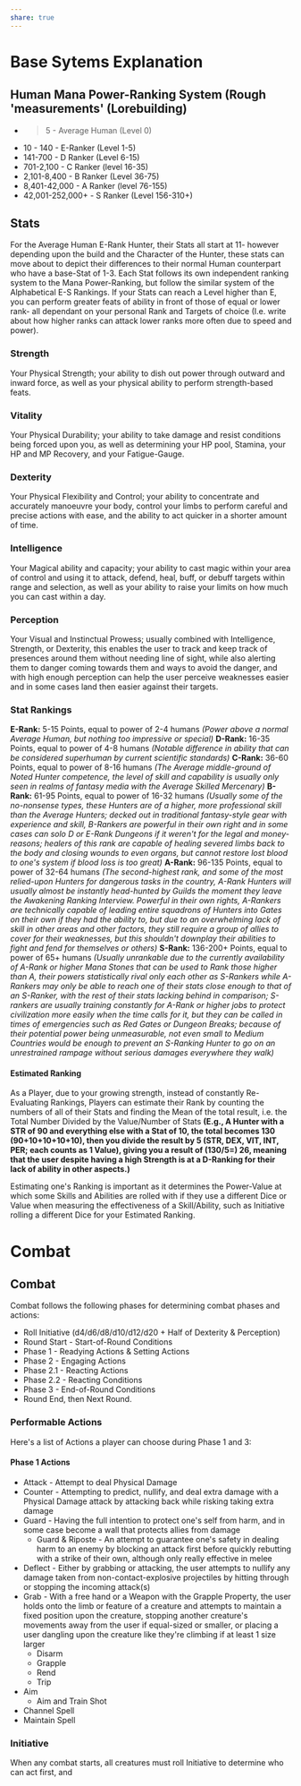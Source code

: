 ```yaml
---
share: true
---
```

# Base Sytems Explanation
## Human Mana Power-Ranking System (Rough 'measurements' (Lorebuilding)
- >5 - Average Human (Level 0)
- 10 - 140 - E-Ranker (Level 1-5)
- 141-700 - D Ranker (Level 6-15)
- 701-2,100 - C Ranker (level 16-35)
- 2,101-8,400 - B Ranker (Level 36-75)
- 8,401-42,000 - A Ranker (level 76-155)
- 42,001-252,000+ - S Ranker (Level 156-310+)
## Stats
For the Average Human E-Rank Hunter, their Stats all start at 11- however depending upon the build and the Character of the Hunter, these stats can move about to depict their differences to their normal Human counterpart who have a base-Stat of 1-3. Each Stat follows its own independent ranking system to the Mana Power-Ranking, but follow the similar system of the Alphabetical E-S Rankings. If your Stats can reach a Level higher than E, you can perform greater feats of ability in front of those of equal or lower rank- all dependant on your personal Rank and Targets of choice (I.e. write about how higher ranks can attack lower ranks more often due to speed and power).
### Strength
Your Physical Strength; your ability to dish out power through outward and inward force, as well as your physical ability to perform strength-based feats.
### Vitality
Your Physical Durability; your ability to take damage and resist conditions being forced upon you, as well as determining your HP pool, Stamina, your HP and MP Recovery, and your Fatigue-Gauge.
### Dexterity
Your Physical Flexibility and Control; your ability to concentrate and accurately manoeuvre your body, control your limbs to perform careful and precise actions with ease, and the ability to act quicker in a shorter amount of time.
### Intelligence
Your Magical ability and capacity; your ability to cast magic within your area of control and using it to attack, defend, heal, buff, or debuff targets within range and selection, as well as your ability to raise your limits on how much you can cast within a day.
### Perception
Your Visual and Instinctual Prowess; usually combined with Intelligence, Strength, or Dexterity, this enables the user to track and keep track of presences around them without needing line of sight, while also alerting them to danger coming towards them and ways to avoid the danger, and with high enough perception can help the user perceive weaknesses easier and in some cases land then easier against their targets.
### Stat Rankings
**E-Rank:** 5-15 Points, equal to power of 2-4 humans *(Power above a normal Average Human, but nothing too impressive or special)*
**D-Rank:** 16-35 Points, equal to power of 4-8 humans *(Notable difference in ability that can be considered superhuman by current scientific standards)*
**C-Rank:** 36-60 Points, equal to power of 8-16 humans *(The Average middle-ground of Noted Hunter competence, the level of skill and capability is usually only seen in realms of fantasy media with the Average Skilled Mercenary)*
**B-Rank:** 61-95 Points, equal to power of 16-32 humans *(Usually some of the no-nonsense types, these Hunters are of a higher, more professional skill than the Average Hunters; decked out in traditional fantasy-style gear with experience and skill, B-Rankers are powerful in their own right and in some cases can solo D or E-Rank Dungeons if it weren't for the legal and money-reasons; healers of this rank are capable of healing severed limbs back to the body and closing wounds to even organs, but cannot restore lost blood to one's system if blood loss is too great)*
**A-Rank:** 96-135 Points, equal to power of 32-64 humans *(The second-highest rank, and some of the most relied-upon Hunters for dangerous tasks in the country, A-Rank Hunters will usually almost be instantly head-hunted by Guilds the moment they leave the Awakening Ranking Interview. Powerful in their own rights, A-Rankers are technically capable of leading entire squadrons of Hunters into Gates on their own if they had the ability to, but due to an overwhelming lack of skill in other areas and other factors, they still require a group of allies to cover for their weaknesses, but this shouldn't downplay their abilities to fight and fend for themselves or others)*
**S-Rank:** 136-200+ Points, equal to power of 65+ humans *(Usually unrankable due to the currently availability of A-Rank or higher Mana Stones that can be used to Rank those higher than A, their powers statistically rival only each other as S-Rankers while A-Rankers may only be able to reach one of their stats close enough to that of an S-Ranker, with the rest of their stats lacking behind in comparison; S-rankers are usually training constantly for A-Rank or higher jobs to protect civilization more easily when the time calls for it, but they can be called in times of emergencies such as Red Gates or Dungeon Breaks; because of their potential power being unmeasurable, not even small to Medium Countries would be enough to prevent an S-Ranking Hunter to go on an unrestrained rampage without serious damages everywhere they walk)*
#### Estimated Ranking
As a Player, due to your growing strength, instead of constantly Re-Evaluating Rankings, Players can estimate their Rank by counting the numbers of all of their Stats and finding the Mean of the total result, i.e. the Total Number Divided by the Value/Number of Stats **(E.g., A Hunter with a STR of 90 and everything else with a Stat of 10, the total becomes 130 (90+10+10+10+10), then you divide the result by 5 (STR, DEX, VIT, INT, PER; each counts as 1 Value), giving you a result of (130/5=) 26, meaning that the user despite having a high Strength is at a D-Ranking for their lack of ability in other aspects.)**

Estimating one's Ranking is important as it determines the Power-Value at which some Skills and Abilities are rolled with if they use a different Dice or Value when measuring the effectiveness of a Skill/Ability, such as Initiative rolling a different Dice for your Estimated Ranking. 
# Combat
## Combat
Combat follows the following phases for determining combat phases and actions:
- Roll Initiative (d4/d6/d8/d10/d12/d20 + Half of Dexterity & Perception)
- Round Start - Start-of-Round Conditions
- Phase 1 - Readying Actions & Setting Actions
- Phase 2 - Engaging Actions
- Phase 2.1 - Reacting Actions
- Phase 2.2 - Reacting Conditions
- Phase 3 - End-of-Round Conditions
- Round End, then Next Round.
### Performable Actions
Here's a list of Actions a player can choose during Phase 1 and 3:
#### Phase 1 Actions
- Attack - Attempt to deal Physical Damage
- Counter - Attempting to predict, nullify, and deal extra damage with a Physical Damage attack by attacking back while risking taking extra damage
- Guard - Having the full intention to protect one's self from harm, and in some case become a wall that protects allies from damage
	- Guard & Riposte - An attempt to guarantee one's safety in dealing harm to an enemy by blocking an attack first before quickly rebutting with a strike of their own, although only really effective in melee 
- Deflect - Either by grabbing or attacking, the user attempts to nullify any damage taken from non-contact-explosive projectiles by hitting through or stopping the incoming attack(s) 
- Grab - With a free hand or a Weapon with the Grapple Property, the user holds onto the limb or feature of a creature and attempts to maintain a fixed position upon the creature, stopping another creature's movements away from the user if equal-sized or smaller, or placing a user dangling upon the creature like they're climbing if at least 1 size larger
	- Disarm
	- Grapple
	- Rend
	- Trip
- Aim
	- Aim and Train Shot
- Channel Spell
- Maintain Spell
### Initiative
When any combat starts, all creatures must roll Initiative to determine who can act first, and 
